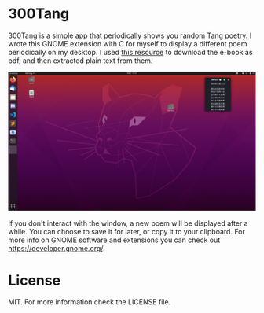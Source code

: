 # 300Tang

300Tang is a simple app that periodically shows you random [Tang poetry](https://en.wikipedia.org/wiki/Tang_poetry). I wrote this GNOME extension with C for myself to display a different poem periodically on my desktop. I used [this resource](https://www.mandarinchineseschool.com/index.php/resources/104-free-download-300-tang-poems-in-chinese-pinyin-and-english) to download the e-book as pdf, and then extracted plain text from them. 

![Screenshot](/screenshot1.png)


If you don't interact with the window, a new poem will be displayed after a while. You can choose to save it for later, or copy it to your clipboard. 
For more info on GNOME software and extensions you can check out https://developer.gnome.org/. 



# License
MIT. For more information check the LICENSE file.

